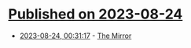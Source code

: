 # [Published on 2023-08-24](index.md)

* [2023-08-24, 00:31:17](https://lobste.rs/s/kebxky/mirror) - [The Mirror](https://www.bassi.io/articles/2023/08/23/the-mirror/)
